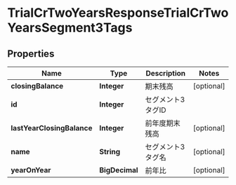 

# TrialCrTwoYearsResponseTrialCrTwoYearsSegment3Tags


## Properties

| Name | Type | Description | Notes |
|------------ | ------------- | ------------- | -------------|
|**closingBalance** | **Integer** | 期末残高 |  [optional] |
|**id** | **Integer** | セグメント3タグID |  |
|**lastYearClosingBalance** | **Integer** | 前年度期末残高 |  [optional] |
|**name** | **String** | セグメント3タグ名 |  [optional] |
|**yearOnYear** | **BigDecimal** | 前年比 |  [optional] |




